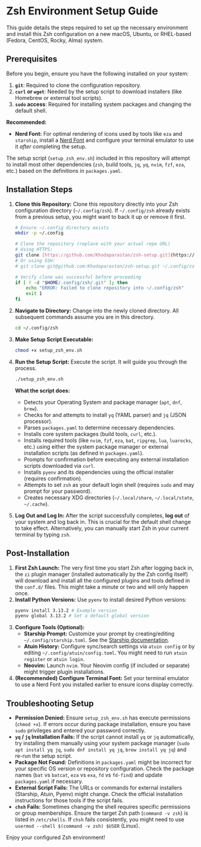 # Zsh Environment Setup Guide

This guide details the steps required to set up the necessary environment and install this Zsh configuration on a new macOS, Ubuntu, or RHEL-based (Fedora, CentOS, Rocky, Alma) system.

## Prerequisites

Before you begin, ensure you have the following installed on your system:

1.  **`git`**: Required to clone the configuration repository.
2.  **`curl` or `wget`**: Needed by the setup script to download installers (like Homebrew or external tool scripts).
3.  **`sudo` access**: Required for installing system packages and changing the default shell.

**Recommended:**

* **Nerd Font:** For optimal rendering of icons used by tools like `eza` and `starship`, install a [Nerd Font](https://www.nerdfonts.com/) and configure your terminal emulator to use it *after* completing the setup.

The setup script (`setup_zsh_env.sh`) included in this repository will attempt to install most other dependencies (`zsh`, build tools, `jq`, `yq`, `nvim`, `fzf`, `eza`, etc.) based on the definitions in `packages.yaml`.

## Installation Steps

1.  **Clone this Repository:**
    Clone this repository directly into your Zsh configuration directory (`~/.config/zsh`). If `~/.config/zsh` already exists from a previous setup, you might want to back it up or remove it first.

    ```bash
    # Ensure ~/.config directory exists
    mkdir -p ~/.config

    # Clone the repository (replace with your actual repo URL)
    # Using HTTPS:
    git clone [https://github.com/Khodaparastan/zsh-setup.git](https://github.com/Khodaparastan/zsh-setup.git) ~/.config/zsh
    # Or using SSH:
    # git clone git@github.com:Khodaparastan/zsh-setup.git ~/.config/zsh

    # Verify clone was successful before proceeding
    if [ ! -d "$HOME/.config/zsh/.git" ]; then
        echo "ERROR: Failed to clone repository into ~/.config/zsh"
        exit 1
    fi
    ```

2.  **Navigate to Directory:**
    Change into the newly cloned directory. All subsequent commands assume you are in this directory.

    ```bash
    cd ~/.config/zsh
    ```

3.  **Make Setup Script Executable:**

    ```bash
    chmod +x setup_zsh_env.sh
    ```

4.  **Run the Setup Script:**
    Execute the script. It will guide you through the process.

    ```bash
    ./setup_zsh_env.sh
    ```

    **What the script does:**
    * Detects your Operating System and package manager (`apt`, `dnf`, `brew`).
    * Checks for and attempts to install `yq` (YAML parser) and `jq` (JSON processor).
    * Parses `packages.yaml` to determine necessary dependencies.
    * Installs core system packages (build tools, `curl`, etc.).
    * Installs required tools (like `nvim`, `fzf`, `eza`, `bat`, `ripgrep`, `lua`, `luarocks`, etc.) using either the system package manager or external installation scripts (as defined in `packages.yaml`).
    * Prompts for confirmation before executing any external installation scripts downloaded via `curl`.
    * Installs `pyenv` and its dependencies using the official installer (requires confirmation).
    * Attempts to set `zsh` as your default login shell (requires `sudo` and may prompt for your password).
    * Creates necessary XDG directories (`~/.local/share`, `~/.local/state`, `~/.cache`).

5.  **Log Out and Log In:**
    After the script successfully completes, **log out** of your system and log back in. This is crucial for the default shell change to take effect. Alternatively, you can manually start Zsh in your current terminal by typing `zsh`.

## Post-Installation

1.  **First Zsh Launch:** The very first time you start Zsh after logging back in, the `zi` plugin manager (installed automatically by the Zsh config itself) will download and install all the configured plugins and tools defined in the `conf.d/` files. This might take a minute or two and will only happen once.
2.  **Install Python Versions:** Use `pyenv` to install desired Python versions:
    ```bash
    pyenv install 3.13.2 # Example version
    pyenv global 3.13.2 # Set a default global version
    ```
3.  **Configure Tools (Optional):**
    * **Starship Prompt:** Customize your prompt by creating/editing `~/.config/starship.toml`. See the [Starship documentation](https://starship.rs/config/).
    * **Atuin History:** Configure sync/search settings via `atuin config` or by editing `~/.config/atuin/config.toml`. You might need to run `atuin register` or `atuin login`.
    * **Neovim:** Launch `nvim`. Your Neovim config (if included or separate) might trigger plugin installations.
4.  **(Recommended) Configure Terminal Font:** Set your terminal emulator to use a Nerd Font you installed earlier to ensure icons display correctly.

## Troubleshooting Setup

* **Permission Denied:** Ensure `setup_zsh_env.sh` has execute permissions (`chmod +x`). If errors occur during package installation, ensure you have `sudo` privileges and entered your password correctly.
* **`yq` / `jq` Installation Fails:** If the script cannot install `yq` or `jq` automatically, try installing them manually using your system package manager (`sudo apt install yq jq`, `sudo dnf install yq jq`, `brew install yq jq`) and re-run the setup script.
* **Package Not Found:** Definitions in `packages.yaml` might be incorrect for your specific OS version or repository configuration. Check the package names (`bat` vs `batcat`, `eza` vs `exa`, `fd` vs `fd-find`) and update `packages.yaml` if necessary.
* **External Script Fails:** The URLs or commands for external installers (Starship, Atuin, Pyenv) might change. Check the official installation instructions for those tools if the script fails.
* **`chsh` Fails:** Sometimes changing the shell requires specific permissions or group memberships. Ensure the target Zsh path (`command -v zsh`) is listed in `/etc/shells`. If `chsh` fails consistently, you might need to use `usermod --shell $(command -v zsh) $USER` (Linux).

Enjoy your configured Zsh environment!

